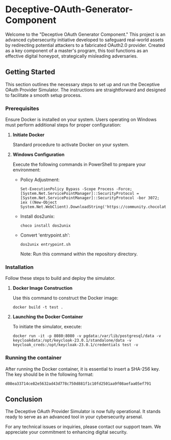 # Deceptive-OAuth-Generator-Component

Welcome to the "Deceptive OAuth Generator Component." This project is an advanced cybersecurity initiative developed to safeguard real-world assets by redirecting potential attackers to a fabricated OAuth2.0 provider. Created as a key component of a master's program, this tool functions as an effective digital honeypot, strategically misleading adversaries.

## Getting Started

This section outlines the necessary steps to set up and run the Deceptive OAuth Provider Simulator. The instructions are straightforward and designed to facilitate a smooth setup process.

### Prerequisites

Ensure Docker is installed on your system. Users operating on Windows must perform additional steps for proper configuration:

1. **Initiate Docker**

   Standard procedure to activate Docker on your system.

2. **Windows Configuration**

   Execute the following commands in PowerShell to prepare your environment:

   - Policy Adjustment:
     ```
     Set-ExecutionPolicy Bypass -Scope Process -Force; [System.Net.ServicePointManager]::SecurityProtocol = [System.Net.ServicePointManager]::SecurityProtocol -bor 3072; iex ((New-Object System.Net.WebClient).DownloadString('https://community.chocolatey.org/install.ps1'))
     ```

   - Install dos2unix:
     ```
     choco install dos2unix
     ```

   - Convert 'entrypoint.sh':
     ```
     dos2unix entrypoint.sh
     ```
     Note: Run this command within the repository directory.

### Installation

Follow these steps to build and deploy the simulator.

1. **Docker Image Construction**

   Use this command to construct the Docker image:
   ```
   docker build -t test .
   ```
3. **Launching the Docker Container**

   To initiate the simulator, execute:
   ```
   docker run -it -p 8080:8080 -v pgdata:/var/lib/postgresql/data -v keycloakdata:/opt/keycloak-23.0.1/standalone/data -v keycloak_creds:/opt/keycloak-23.0.1/credentials test -v
   ```

### Running the container

After running the Docker container, it is essential to insert a SHA-256 key. The key should be in the following format:
```
d08ea33714ce82e5632ad43d778c750d881f1c10fd2501aa9f08aefaa05ef791
```
## Conclusion

The Deceptive OAuth Provider Simulator is now fully operational. It stands ready to serve as an advanced tool in your cybersecurity arsenal.

For any technical issues or inquiries, please contact our support team. We appreciate your commitment to enhancing digital security.
